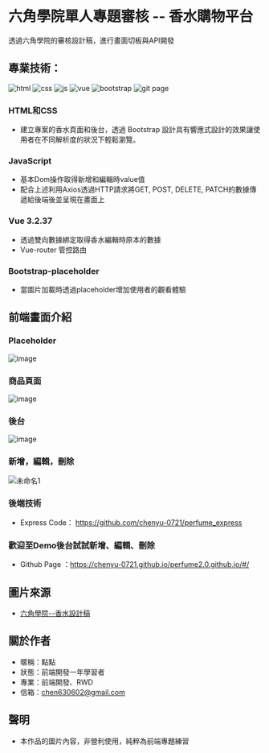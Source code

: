 # 六角學院單人專題審核 -- 香水購物平台 

透過六角學院的審核設計稿，進行畫面切板與API開發

## 專業技術：
![html](https://github.com/chenyu-0721/monster.github.io/assets/59197038/e8a5f4c7-4419-4697-8838-87f6666a9af6)
![css](https://github.com/chenyu-0721/monster.github.io/assets/59197038/8903a514-6d7f-428d-897d-fa229dc34627)
![js](https://github.com/chenyu-0721/monster.github.io/assets/59197038/39419656-8228-4425-a14f-d5b905761dba)
![vue](https://github.com/chenyu-0721/monster.github.io/assets/59197038/58c05753-168c-4ec1-a4cf-09f47455f91c)
![bootstrap](https://github.com/chenyu-0721/perfume2.0.github.io/assets/59197038/f1fbda3e-1820-493d-8227-c70946290c35)
![git page](https://github.com/chenyu-0721/perfume2.0.github.io/assets/59197038/3f5efefb-1738-4a5f-9eda-69de410fd314)

### HTML和CSS
- 建立專案的香水頁面和後台，透過 Bootstrap 設計具有響應式設計的效果讓使用者在不同解析度的狀況下輕鬆瀏覽。

### JavaScript
- 基本Dom操作取得新增和編輯時value值
- 配合上述利用Axios透過HTTP請求將GET, POST, DELETE, PATCH的數據傳遞給後端後並呈現在畫面上

### Vue 3.2.37
- 透過雙向數據綁定取得香水編輯時原本的數據
- Vue-router 管控路由

### Bootstrap-placeholder
- 當圖片加載時透過placeholder增加使用者的觀看體驗

## 前端畫面介紹
### Placeholder
![image](https://github.com/chenyu-0721/perfume2.0.github.io/assets/59197038/d4f88aee-062a-499b-bd65-c3ef30d96ee7)

### 商品頁面
![image](https://github.com/chenyu-0721/perfume2.0.github.io/assets/59197038/5e94f524-a661-4c62-86f0-0c1ffed70a6c)

### 後台
![image](https://github.com/chenyu-0721/perfume2.0.github.io/assets/59197038/df3150d3-3611-4f86-b58f-b4ba9554db52)

### 新增，編輯，刪除
![未命名1](https://github.com/chenyu-0721/perfume2.0.github.io/assets/59197038/d48e8dc3-f5b4-476a-8f91-a8b92074b873)

### 後端技術
- Express Code： https://github.com/chenyu-0721/perfume_express

### 歡迎至Demo後台試試新增、編輯、刪除
- Github Page ：https://chenyu-0721.github.io/perfume2.0.github.io/#/

## 圖片來源
- [六角學院--香水設計稿](https://xd.adobe.com/view/dc5ebe5c-3e56-4981-a010-158b5ded0e72-890d/screen/5a91b149-daae-4a58-8bee-81e4524aac17/)

## 關於作者
- 暱稱：點點
- 狀態：前端開發一年學習者
- 專業：前端開發、RWD
- 信箱：chen630602@gmail.com

## 聲明
- 本作品的圖片內容，非營利使用，純粹為前端專題練習

